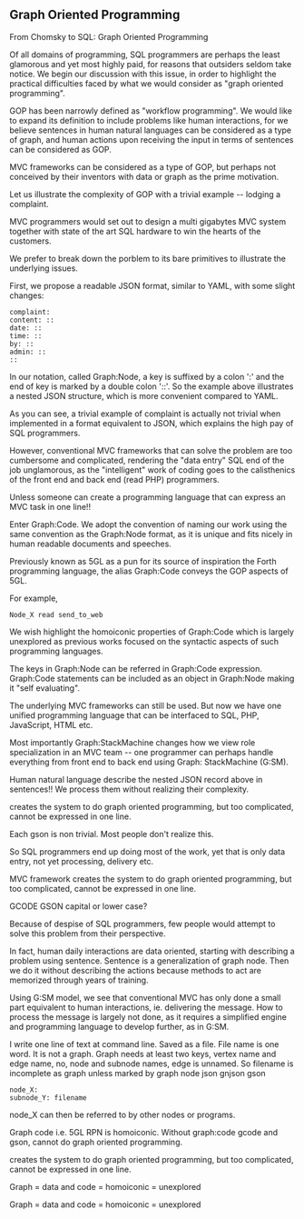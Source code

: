 ## Graph Oriented Programming

From Chomsky to SQL: Graph Oriented Programming

Of all domains of programming, SQL programmers are perhaps the least glamorous and yet most highly paid, for reasons that outsiders seldom take notice. We begin our discussion with this issue, in order to highlight the practical difficulties faced by what we would consider as "graph oriented programming".

GOP has been narrowly defined as "workflow programming". We would like to expand its definition to include problems like human interactions, for we believe sentences in human natural languages can be considered as a type of graph, and human actions upon receiving the input in terms of sentences can be considered as GOP.

MVC frameworks can be considered as a type of GOP, but perhaps not conceived by their inventors with data or graph as the prime motivation. 

Let us illustrate the complexity of GOP with a trivial example -- lodging a complaint.

MVC programmers would set out to design a multi gigabytes MVC system together with state of the art SQL hardware to win the hearts of the customers.

We prefer to break down the porblem to its bare primitives to illustrate the underlying issues.

First, we propose a readable JSON format, similar to YAML, with some slight changes:

```
complaint:
content: ::
date: ::
time: ::
by: ::
admin: ::
::
```

In our notation, called Graph:Node, a key is suffixed by a colon ':' and the end of key is marked by a double colon '::'. So the example above illustrates a nested JSON structure, which is more convenient compared to YAML.

As you can see, a trivial example of complaint is actually not trivial when implemented in a format equivalent to JSON, which explains the high pay of SQL programmers. 

However, conventional MVC frameworks that can solve the problem are too cumbersome and complicated, rendering the "data entry" SQL end of the job unglamorous, as the "intelligent" work of coding goes to the calisthenics of the front end and back end (read PHP) programmers.

Unless someone can create a programming language that can express an MVC task in one line!!

Enter Graph:Code. We adopt the convention of naming our work using the same convention as the Graph:Node format, as it is unique and fits nicely in human readable documents and speeches.

Previously known as 5GL as a pun for its source of inspiration the Forth programming language, the alias Graph:Code conveys the GOP aspects of 5GL.

For example,

```
Node_X read send_to_web
```



We wish highlight the homoiconic properties of Graph:Code which is largely unexplored as previous works focused on the syntactic aspects of such programming languages. 

The keys in Graph:Node can be referred in Graph:Code expression. Graph:Code statements can be included as an object in Graph:Node making it "self evaluating".


The underlying MVC frameworks can still be used. But now we have one unified programming language that can be interfaced to SQL, PHP, JavaScript, HTML etc.

Most importantly Graph:StackMachine changes how we view role specialization in an MVC team -- one programmer can perhaps handle everything from front end to back end using Graph: StackMachine (G:SM).




Human natural language describe the nested JSON record above in sentences!! We process them without realizing their complexity.



creates the system to do graph oriented programming, but too complicated, cannot be expressed in one line.


Each gson is non trivial. Most people don't realize this. 

So SQL programmers end up doing most of the work, yet that is only data entry, not yet processing, delivery etc.

MVC framework creates the system to do graph oriented programming, but too complicated, cannot be expressed in one line.

GCODE GSON capital or lower case?

Because of despise of SQL programmers, few people would attempt to solve this problem from their perspective.

In fact, human daily interactions are data oriented, starting with describing a problem using sentence. Sentence is a generalization of graph node. Then we do it without describing the actions because methods to act are memorized through years of training.

Using G:SM model, we see that conventional MVC has only done a small part equivalent to human interactions, ie. delivering the message. How to process the message is largely not done, as it requires a simplified engine and programming language to develop further, as in G:SM. 

I write one line of text at command line. Saved as a file. File name is one word. It is not a graph. Graph needs at least two keys, vertex name and edge name, no, node and subnode names, edge is unnamed. So filename is incomplete as graph unless marked by graph node json  gnjson gson 

```
node_X:
subnode_Y: filename
```

node_X can then be referred to by other nodes or programs.

Graph code i.e. 5GL RPN is homoiconic. Without graph:code gcode and gson, cannot do graph oriented programming.


 
creates the system to do graph oriented programming, but too complicated, cannot be expressed in one line.





Graph = data and code = homoiconic = unexplored

Graph = data and code = homoiconic = unexplored
